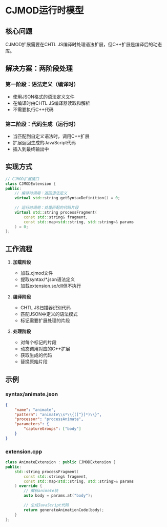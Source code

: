# CJMOD运行时模型

## 核心问题
CJMOD扩展需要在CHTL JS编译时处理语法扩展，但C++扩展是编译后的动态库。

## 解决方案：两阶段处理

### 第一阶段：语法定义（编译时）
- 使用JSON格式的语法定义文件
- 在编译时由CHTL JS编译器读取和解析
- 不需要执行C++代码

### 第二阶段：代码生成（运行时）
- 当匹配到自定义语法时，调用C++扩展
- 扩展返回生成的JavaScript代码
- 插入到最终输出中

## 实现方式

```cpp
// CJMOD扩展接口
class CJMODExtension {
public:
    // 编译时调用：返回语法定义
    virtual std::string getSyntaxDefinition() = 0;
    
    // 运行时调用：处理匹配的代码片段
    virtual std::string processFragment(
        const std::string& fragment,
        const std::map<std::string, std::string>& params
    ) = 0;
};
```

## 工作流程

1. **加载阶段**
   - 加载.cjmod文件
   - 提取syntax/*.json语法定义
   - 加载extension.so/dll但不执行

2. **编译阶段**
   - CHTL JS扫描器识别代码
   - 匹配JSON中定义的语法模式
   - 标记需要扩展处理的片段

3. **处理阶段**
   - 对每个标记的片段
   - 动态调用对应的C++扩展
   - 获取生成的代码
   - 替换原始片段

## 示例

### syntax/animate.json
```json
{
    "name": "animate",
    "pattern": "animate\\s*\\{([^}]*)\\}",
    "processor": "processAnimate",
    "parameters": {
        "captureGroups": ["body"]
    }
}
```

### extension.cpp
```cpp
class AnimateExtension : public CJMODExtension {
public:
    std::string processFragment(
        const std::string& fragment,
        const std::map<std::string, std::string>& params
    ) override {
        // 解析animate块
        auto body = params.at("body");
        
        // 生成JavaScript代码
        return generateAnimationCode(body);
    }
};
```